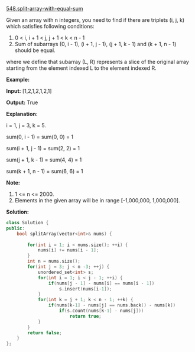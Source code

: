 [548.split-array-with-equal-sum](https://leetcode.com/problems/split-array-with-equal-sum/)  

Given an array with n integers, you need to find if there are triplets (i, j, k) which satisfies following conditions:

1.  0 < i, i + 1 < j, j + 1 < k < n - 1
2.  Sum of subarrays (0, i - 1), (i + 1, j - 1), (j + 1, k - 1) and (k + 1, n - 1) should be equal.

where we define that subarray (L, R) represents a slice of the original array starting from the element indexed L to the element indexed R.

**Example:**  

  
**Input:** \[1,2,1,2,1,2,1\]
  
**Output:** True
  
**Explanation:**
  
i = 1, j = 3, k = 5. 
  
sum(0, i - 1) = sum(0, 0) = 1
  
sum(i + 1, j - 1) = sum(2, 2) = 1
  
sum(j + 1, k - 1) = sum(4, 4) = 1
  
sum(k + 1, n - 1) = sum(6, 6) = 1
  

**Note:**

1.  1 <= n <= 2000.
2.  Elements in the given array will be in range \[-1,000,000, 1,000,000\].  



**Solution:**  

```cpp
class Solution {
public:
    bool splitArray(vector<int>& nums) {
        
        for(int i = 1; i < nums.size(); ++i) {
            nums[i] += nums[i - 1];
        }
        int n = nums.size();
        for(int j = 3; j < n -3; ++j) {
            unordered_set<int> s;
            for(int i = 1; i < j - 1; ++i) {
                if(nums[j - 1] - nums[i] == nums[i - 1])
                    s.insert(nums[i-1]);
            }
            for(int k = j + 1; k < n - 1; ++k) {
                if(nums[k-1] - nums[j] == nums.back() - nums[k])
                    if(s.count(nums[k-1] - nums[j]))
                        return true;
            }
        }
        return false;
    }
};
```
      